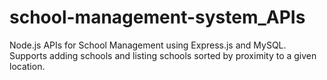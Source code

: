 # school-management-system_APIs
Node.js APIs for School Management using Express.js and MySQL. Supports adding schools and listing schools sorted by proximity to a given location.
